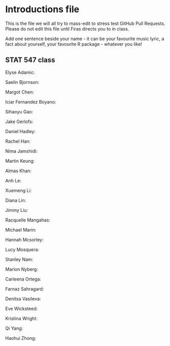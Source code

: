 # Introductions file

This is the file we will all try to mass-edit to stress test GitHub Pull Requests.
Please do not edit this file until Firas directs you to in class.

Add one sentence beside your name - it can be your favourite music lyric, a fact about yourself, your favourite R package - whatever you like!

## STAT 547 class

Elyse Adamic: 

Saelin Bjornson: 

Margot Chen: 

Iciar Fernandez Boyano: 

Sihaoyu Gao: 

Jake Gerlofs: 

Daniel Hadley: 

Rachel Han: 

Nima Jamshidi: 

Martin Keung: 

Almas Khan: 

Anh Le: 

Xuemeng Li: 

Diana Lin: 

Jimmy Liu: 

Racquelle Mangahas: 

Michael Marin: 

Hannah Mcsorley: 

Lucy Mosquera: 

Stanley Nam: 

Marion Nyberg: 

Carleena Ortega: 

Farnaz Sahragard: 

Denitsa Vasileva: 

Eve Wicksteed: 

Kristina Wright: 

Qi Yang: 

Haohui Zhong: 
